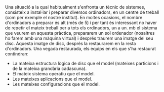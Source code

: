 Una situació a la qual habitualment s'enfronta un tècnic de sistemes, consisteix a instal·lar i preparar diversos ordinadors, en un centre de treball (com per exemple el nostre institut). En moltes ocasions, el nombre d'ordinadors a preparar és alt (més de 5) i per tant és interessant no haver de repetir el mateix treball per a tots els ordinadors, un a un.
mb el sistema que veurem en aquesta pràctica, prepararem un sol ordenador (nosaltres ho farem amb una màquina virtual) i després traurem una imatge del seu disc.
Aquesta imatge de disc, després la restaurarem en la resta d'ordinadors. Una vegada restaurada, els equips en els que s'ha restaurat contindran:

* La mateixa estructura lògica de disc que el model (mateixes particions i de la mateixa  grandària cadascuna).
* El mateix sistema operatiu que el model.
* Les mateixes aplicacions que el model.
* Les mateixes configuracions que el model.